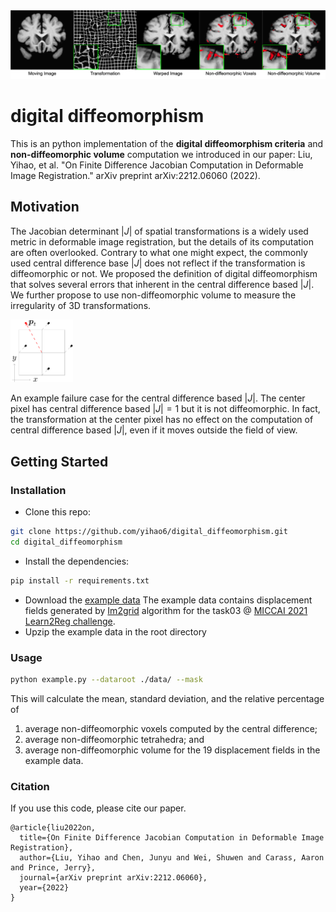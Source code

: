<img src='imgs/example.png' width="1000px"/>

# digital diffeomorphism
This is an python implementation of the **digital diffeomorphism criteria** and
**non-diffeomorphic volume** computation we introduced in our paper:
    Liu, Yihao, et al. "On Finite Difference Jacobian Computation in Deformable
    Image Registration." arXiv preprint arXiv:2212.06060 (2022).

## Motivation
The Jacobian determinant $|J|$ of spatial transformations is a widely used metric in
deformable image registration, but the details of its computation are often overlooked.
Contrary to what one might expect, the commonly used central difference base $|J|$
does not reflect if the transformation is diffeomorphic or not. We proposed the
definition of digital diffeomorphism that solves several errors that inherent in
the central difference based $|J|$. We further propose to use non-diffeomorphic
volume to measure the irregularity of 3D transformations.

<img src='imgs/checkerboard_problem.png' width="100px"/>

An example failure case for the central difference based $|J|$. The center pixel
has central difference based $|J|=1$ but it is not diffeomorphic. In fact, the
transformation at the center pixel has no effect on the computation of central
difference based $|J|$, even if it moves outside the field of view.
## Getting Started

### Installation
- Clone this repo:
```bash
git clone https://github.com/yihao6/digital_diffeomorphism.git
cd digital_diffeomorphism
```
- Install the dependencies:
```bash
pip install -r requirements.txt
```
- Download the [example data](https://iacl.ece.jhu.edu/index.php?title=Digital_diffeomorphism)
The example data contains displacement fields generated by [Im2grid](https://arxiv.org/pdf/2203.03626.pdf) algorithm for the task03 @ [MICCAI 2021 Learn2Reg challenge](https://learn2reg.grand-challenge.org/Learn2Reg2021/).
- Upzip the example data in the root directory

### Usage
```bash
python example.py --dataroot ./data/ --mask
```
This will calculate the mean, standard deviation, and the relative percentage of
1. average non-diffeomorphic voxels computed by the central difference;
2. average non-diffeomorphic tetrahedra; and
3. average non-diffeomorphic volume
for the 19 displacement fields in the example data.

### Citation
If you use this code, please cite our paper.
```
@article{liu2022on,
  title={On Finite Difference Jacobian Computation in Deformable Image Registration},
  author={Liu, Yihao and Chen, Junyu and Wei, Shuwen and Carass, Aaron and Prince, Jerry},
  journal={arXiv preprint arXiv:2212.06060},
  year={2022}
}

```
